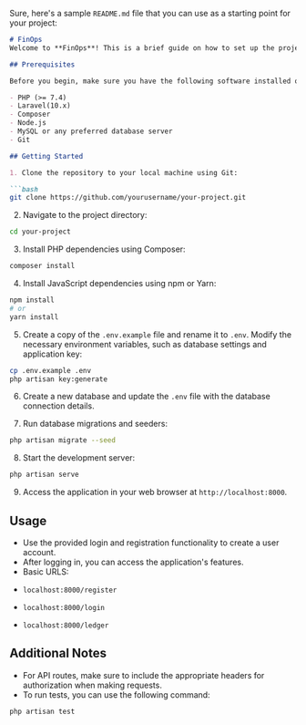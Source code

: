 Sure, here's a sample `README.md` file that you can use as a starting point for your project:

```markdown
# FinOps
Welcome to **FinOps**! This is a brief guide on how to set up the project on your local machine.

## Prerequisites

Before you begin, make sure you have the following software installed on your machine:

- PHP (>= 7.4)
- Laravel(10.x)
- Composer
- Node.js
- MySQL or any preferred database server
- Git

## Getting Started

1. Clone the repository to your local machine using Git:

```bash
git clone https://github.com/yourusername/your-project.git
```

2. Navigate to the project directory:

```bash
cd your-project
```

3. Install PHP dependencies using Composer:

```bash
composer install
```

4. Install JavaScript dependencies using npm or Yarn:

```bash
npm install
# or
yarn install
```

5. Create a copy of the `.env.example` file and rename it to `.env`. Modify the necessary environment variables, such as database settings and application key:

```bash
cp .env.example .env
php artisan key:generate
```

6. Create a new database and update the `.env` file with the database connection details.

7. Run database migrations and seeders:

```bash
php artisan migrate --seed
```

8. Start the development server:

```bash
php artisan serve
```

9. Access the application in your web browser at `http://localhost:8000`.

## Usage

- Use the provided login and registration functionality to create a user account.
- After logging in, you can access the application's features.
- Basic URLS:
-     localhost:8000/register
-     localhost:8000/login
-     localhost:8000/ledger
  
## Additional Notes

- For API routes, make sure to include the appropriate headers for authorization when making requests.
- To run tests, you can use the following command:

```bash
php artisan test
```

```
